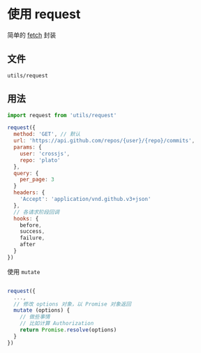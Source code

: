 # 使用 request

简单的 [fetch](https://github.com/github/fetch) 封装

## 文件

`utils/request`

## 用法

``` js
import request from 'utils/request'

request({
  method: 'GET', // 默认
  url: 'https://api.github.com/repos/{user}/{repo}/commits',
  params: {
    user: 'crossjs',
    repo: 'plato'
  },
  query: {
    per_page: 3
  }
  headers: {
    'Accept': 'application/vnd.github.v3+json'
  },
  // 各请求阶段回调
  hooks: {
    before,
    success,
    failure,
    after
  }
})
```

使用 `mutate`

``` js

request({
  ...,
  // 修改 options 对象，以 Promise 对象返回
  mutate (options) {
    // 做些事情
    // 比如计算 Authorization
    return Promise.resolve(options)
  }
})
```
